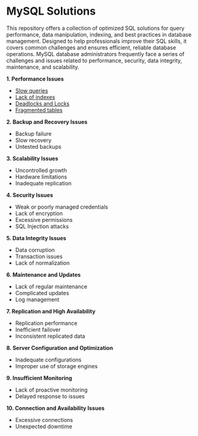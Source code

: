 # MySQL Solutions
This repository offers a collection of optimized SQL solutions for query performance, data manipulation, indexing, and best practices in database management. Designed to help professionals improve their SQL skills, it covers common challenges and ensures efficient, reliable database operations.
MySQL database administrators frequently face a series of challenges and issues related to performance, security, data integrity, maintenance, and scalability.

**1. Performance Issues**

   - [Slow queries](URL)
   - [Lack of indexes](URL)
   - [Deadlocks and Locks](URL)
   - [Fragmented tables](URL)

**2. Backup and Recovery Issues**

   - Backup failure
   - Slow recovery
   - Untested backups

**3. Scalability Issues**

   - Uncontrolled growth
   - Hardware limitations
   - Inadequate replication

**4. Security Issues**

   - Weak or poorly managed credentials
   - Lack of encryption
   - Excessive permissions
   - SQL Injection attacks

**5. Data Integrity Issues**

   - Data corruption
   - Transaction issues
   - Lack of normalization

**6. Maintenance and Updates**

   - Lack of regular maintenance
   - Complicated updates
   - Log management

**7. Replication and High Availability**

   - Replication performance
   - Inefficient failover
   - Inconsistent replicated data

**8. Server Configuration and Optimization**

   - Inadequate configurations
   - Improper use of storage engines

**9. Insufficient Monitoring**

   - Lack of proactive monitoring
   - Delayed response to issues

**10. Connection and Availability Issues**

   - Excessive connections
   - Unexpected downtime
